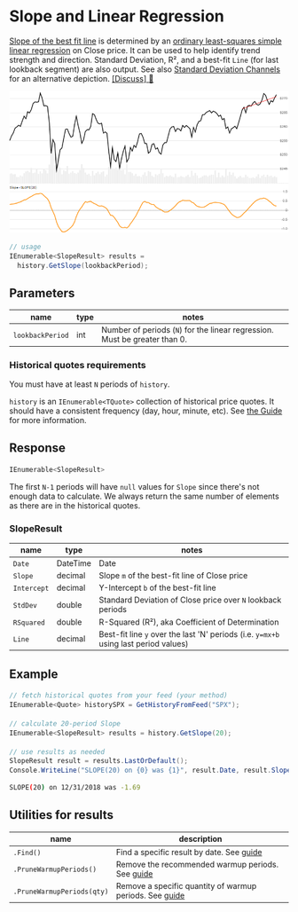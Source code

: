 # Slope and Linear Regression

[Slope of the best fit line](https://school.stockcharts.com/doku.php?id=technical_indicators:slope) is determined by an [ordinary least-squares simple linear regression](https://en.wikipedia.org/wiki/Simple_linear_regression) on Close price.  It can be used to help identify trend strength and direction.  Standard Deviation, R&sup2;, and a best-fit `Line` (for last lookback segment) are also output.  See also [Standard Deviation Channels](../StdDevChannels/README.md) for an alternative depiction.
[[Discuss] :speech_balloon:](https://github.com/DaveSkender/Stock.Indicators/discussions/241 "Community discussion about this indicator")

![image](chart.png)

```csharp
// usage
IEnumerable<SlopeResult> results =
  history.GetSlope(lookbackPeriod);  
```

## Parameters

| name | type | notes
| -- |-- |--
| `lookbackPeriod` | int | Number of periods (`N`) for the linear regression.  Must be greater than 0.

### Historical quotes requirements

You must have at least `N` periods of `history`.

`history` is an `IEnumerable<TQuote>` collection of historical price quotes.  It should have a consistent frequency (day, hour, minute, etc).  See [the Guide](../../docs/GUIDE.md) for more information.

## Response

```csharp
IEnumerable<SlopeResult>
```

The first `N-1` periods will have `null` values for `Slope` since there's not enough data to calculate.  We always return the same number of elements as there are in the historical quotes.

### SlopeResult

| name | type | notes
| -- |-- |--
| `Date` | DateTime | Date
| `Slope` | decimal | Slope `m` of the best-fit line of Close price
| `Intercept` | decimal | Y-Intercept `b` of the best-fit line
| `StdDev` | double | Standard Deviation of Close price over `N` lookback periods
| `RSquared` | double | R-Squared (R&sup2;), aka Coefficient of Determination
| `Line` | decimal | Best-fit line `y` over the last 'N' periods (i.e. `y=mx+b` using last period values)

## Example

```csharp
// fetch historical quotes from your feed (your method)
IEnumerable<Quote> historySPX = GetHistoryFromFeed("SPX");

// calculate 20-period Slope
IEnumerable<SlopeResult> results = history.GetSlope(20);

// use results as needed
SlopeResult result = results.LastOrDefault();
Console.WriteLine("SLOPE(20) on {0} was {1}", result.Date, result.Slope);
```

```bash
SLOPE(20) on 12/31/2018 was -1.69
```

## Utilities for results

| name | description
| -- |--
| `.Find()` | Find a specific result by date.  See [guide](../../docs/UTILITIES.md#find-indicator-result-by-date)
| `.PruneWarmupPeriods()` | Remove the recommended warmup periods.  See [guide](../../docs/UTILITIES.md#prune-warmup-periods)
| `.PruneWarmupPeriods(qty)` | Remove a specific quantity of warmup periods.  See [guide](../../docs/UTILITIES.md#prune-warmup-periods)
